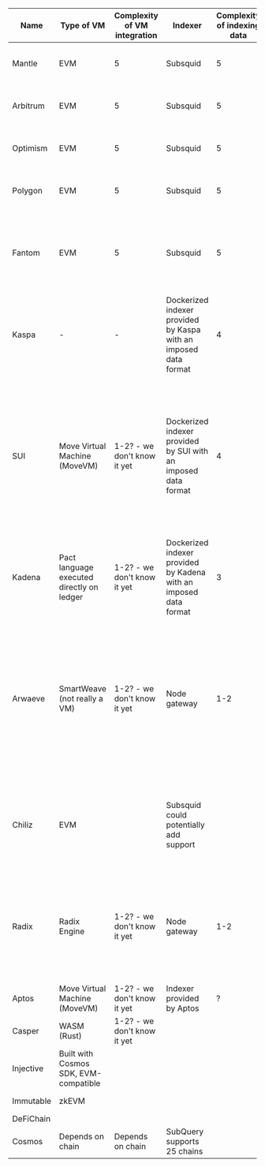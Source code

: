 | Name      | Type of VM                                | Complexity of VM integration | Indexer                                                           | Complexity of indexing data | Comments                                                                                                                                                                    |
| --------- | ----------------------------------------- | ---------------------------- | ----------------------------------------------------------------- | --------------------------- | --------------------------------------------------------------------------------------------------------------------------------------------------------------------------- |
| Mantle    | EVM                                       | 5                            | Subsquid                                                          | 5                           | Ethereum Layer 2 Optimistic Rollup                                                                                                                                          |
| Arbitrum  | EVM                                       | 5                            | Subsquid                                                          | 5                           | Ethereum Layer 2 Optimistic Rollup                                                                                                                                          |
| Optimism  | EVM                                       | 5                            | Subsquid                                                          | 5                           | Ethereum Layer 2 Optimistic Rollup                                                                                                                                          |
| Polygon   | EVM                                       | 5                            | Subsquid                                                          | 5                           | Ethereum Side Chain/Layer 2                                                                                                                                                 |
| Fantom    | EVM                                       | 5                            | Subsquid                                                          | 5                           | Standalone chain with its own consensus mechanism, focuses on high-performance                                                                                              |
| Kaspa     | -                                         | -                            | Dockerized indexer provided by Kaspa with an imposed data format  | 4                           | Standalone chain focused on fast value transfers (no smart contract support)                                                                                                |
| SUI       | Move Virtual Machine (MoveVM)             | 1-2? - we don't know it yet  | Dockerized indexer provided by SUI with an imposed data format    | 4                           | Standalone chain primarily focuses on offering scalability and low-latency through parallel processing, enabling asset-centric smart contracts via Sui Move                 |
| Kadena    | Pact language executed directly on ledger | 1-2? - we don't know it yet  | Dockerized indexer provided by Kadena with an imposed data format | 3                           |                                                                                                                                                                             |
| Arwaeve   | SmartWeave (not really a VM)              | 1-2? - we don't know it yet  | Node gateway                                                      | 1-2                         | A standalone chain primarily focuses on providing a decentralized and secure environment for data storage, ensuring that information is permanently and immutably recorded. |
| Chiliz    | EVM                                       |                              | Subsquid could potentially add support                            |                             | Standalone chain that primarily focuses on enhancing fan engagement in sports and entertainment                                                                             |
| Radix     | Radix Engine                              | 1-2? - we don't know it yet  | Node gateway                                                      | 1-2                         | Radix is a decentralized ledger designed to support decentralized application creation, with a focus on DeFi use cases                                                      |
| Aptos     | Move Virtual Machine (MoveVM)             | 1-2? - we don't know it yet  | Indexer provided by Aptos                                         | ?                           |                                                                                                                                                                             |
| Casper    | WASM (Rust)                               | 1-2? - we don't know it yet  |                                                                   |                             |                                                                                                                                                                             |
| Injective | Built with Cosmos SDK, EVM-compatible     |                              |                                                                   |                             |                                                                                                                                                                             |
| Immutable | zkEVM                                     |                              |                                                                   |                             | zkEVM build with Polygon                                                                                                                                                    |
| DeFiChain |                                           |                              |                                                                   |                             |                                                                                                                                                                             |
| Cosmos    | Depends on chain                          | Depends on chain             | SubQuery supports 25 chains                                       |                             |                                                                                                                                                                             |

